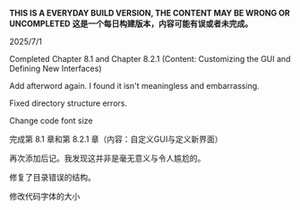 **THIS IS A EVERYDAY BUILD VERSION, THE CONTENT MAY BE WRONG OR UNCOMPLETED**
**这是一个每日构建版本，内容可能有误或者未完成。**

2025/7/1

Completed Chapter 8.1 and Chapter 8.2.1 (Content: Customizing the GUI and Defining New Interfaces)

Add afterword again. I found it isn't meaningless and embarrassing.

Fixed directory structure errors.

Change code font size

完成第 8.1 章和第 8.2.1 章（内容：自定义GUI与定义新界面）

再次添加后记。我发现这并非是毫无意义与令人尴尬的。

修复了目录错误的结构。

修改代码字体的大小
